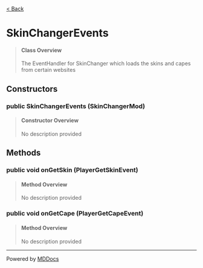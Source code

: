 [< Back](..)
# SkinChangerEvents #
>#### Class Overview ####
>The EventHandler for SkinChanger which loads the skins
 and capes from certain websites
## Constructors ##
### public SkinChangerEvents (SkinChangerMod) ###
>#### Constructor Overview ####
>No description provided
>
## Methods ##
### public void onGetSkin (PlayerGetSkinEvent) ###
>#### Method Overview ####
>No description provided
>
### public void onGetCape (PlayerGetCapeEvent) ###
>#### Method Overview ####
>No description provided
>

---
Powered by [MDDocs](https://github.com/VRCube/MDDocs)